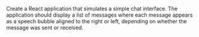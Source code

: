 Create a React application that simulates a simple chat interface. The application should display a list of messages where each message appears as a speech bubble aligned to the right or left, depending on whether the message was sent or received.

